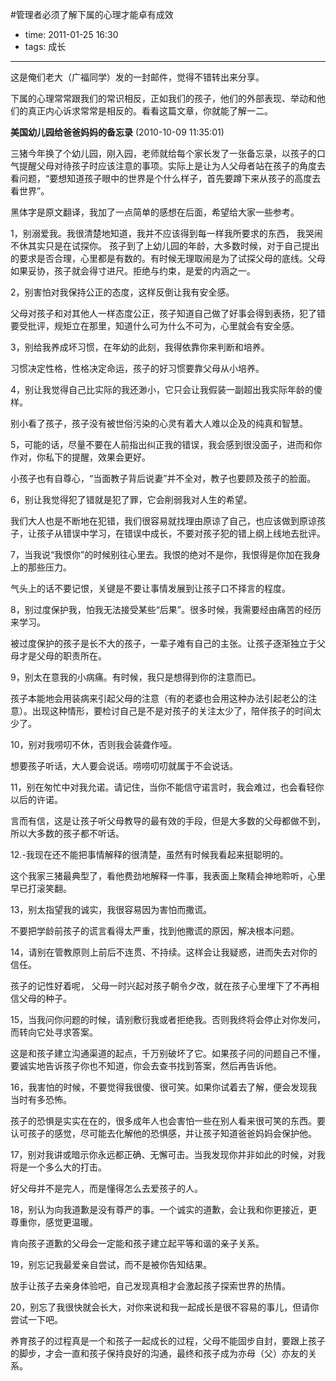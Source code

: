 #管理者必须了解下属的心理才能卓有成效 


- time: 2011-01-25 16:30
- tags: 成长

---


这是俺们老大（广福同学）发的一封邮件，觉得不错转出来分享。

下属的心理常常跟我们的常识相反，正如我们的孩子，他们的外部表现、举动和他们的真正内心诉求常常是相反的。看看这篇文章，你就能了解一二。

<strong>美国幼儿园给爸爸妈妈的备忘录</strong> (2010-10-09 11:35:01)

三猪今年换了个幼儿园，刚入园，老师就给每个家长发了一张备忘录，以孩子的口气提醒父母对待孩子时应该注意的事项。实际上是让为人父母者站在孩子的角度去看问题，“要想知道孩子眼中的世界是个什么样子，首先要蹲下来从孩子的高度去看世界”。

黑体字是原文翻译，我加了一点简单的感想在后面，希望给大家一些参考。

1，别溺爱我。我很清楚地知道，我并不应该得到每一样我所要求的东西， 我哭闹不休其实只是在试探你。 
 孩子到了上幼儿园的年龄，大多数时候，对于自己提出的要求是否合理，心里都是有数的。有时候无理取闹是为了试探父母的底线。父母如果妥协，孩子就会得寸进尺。拒绝与约束，是爱的内涵之一。

2，别害怕对我保持公正的态度，这样反倒让我有安全感。

 父母对孩子和对其他人一样态度公正，孩子知道自己做了好事会得到表扬，犯了错要受批评，规矩立在那里，知道什么可为什么不可为，心里就会有安全感。

3，别给我养成坏习惯，在年幼的此刻，我得依靠你来判断和培养。

 习惯决定性格，性格决定命运，孩子的好习惯要靠父母从小培养。

4，别让我觉得自己比实际的我还渺小，它只会让我假装一副超出我实际年龄的傻样。

 别小看了孩子，孩子没有被世俗污染的心灵有着大人难以企及的纯真和智慧。

5，可能的话，尽量不要在人前指出纠正我的错误，我会感到很没面子，进而和你作对，你私下的提醒，效果会更好。

 小孩子也有自尊心，“当面教子背后说妻”并不全对，教子也要顾及孩子的脸面。

6，别让我觉得犯了错就是犯了罪，它会削弱我对人生的希望。

 我们大人也是不断地在犯错，我们很容易就找理由原谅了自己，也应该做到原谅孩子，让孩子从错误中学习，在错误中成长，不要对孩子犯的错上纲上线地去批评。

7，当我说“我恨你”的时候别往心里去。我恨的绝对不是你，我恨得是你加在我身上的那些压力。

 气头上的话不要记恨，关键是不要让事情发展到让孩子口不择言的程度。

8，别过度保护我，怕我无法接受某些“后果”。很多时候，我需要经由痛苦的经历来学习。

 被过度保护的孩子是长不大的孩子，一辈子难有自己的主张。让孩子逐渐独立于父母才是父母的职责所在。

9，别太在意我的小病痛。有时候，我只是想得到你的注意而已。

 孩子本能地会用装病来引起父母的注意（有的老婆也会用这种办法引起老公的注意）。出现这种情形，要检讨自己是不是对孩子的关注太少了，陪伴孩子的时间太少了。 

10，别对我唠叨不休，否则我会装聋作哑。

 想要孩子听话，大人要会说话。唠唠叨叨就属于不会说话。

11，别在匆忙中对我允诺。请记住，当你不能信守诺言时，我会难过，也会看轻你以后的许诺。

 言而有信，这是让孩子听父母教导的最有效的手段，但是大多数的父母都做不到，所以大多数的孩子都不听话。

12.-我现在还不能把事情解释的很清楚，虽然有时候我看起来挺聪明的。

 这个我家三猪最典型了，看他费劲地解释一件事，我表面上聚精会神地聆听，心里早已打滚笑翻。

13，别太指望我的诚实，我很容易因为害怕而撒谎。

 不要把学龄前孩子的谎言看得太严重，找到他撒谎的原因，解决根本问题。

14，请别在管教原则上前后不连贯、不持续。这样会让我疑惑，进而失去对你的信任。

 孩子的记性好着呢， 父母一时兴起对孩子朝令夕改，就在孩子心里埋下了不再相信父母的种子。

15，当我问你问题的时候，请别敷衍我或者拒绝我。否则我终将会停止对你发问，而转向它处寻求答案。

 这是和孩子建立沟通渠道的起点，千万别破坏了它。如果孩子问的问题自己不懂，要诚实地告诉孩子你也不知道，你会去查书找到答案，然后再告诉他。

16，我害怕的时候，不要觉得我很傻、很可笑。如果你试着去了解，便会发现我当时有多恐怖。

 孩子的恐惧是实实在在的，很多成年人也会害怕一些在别人看来很可笑的东西。要认可孩子的感觉，尽可能去化解他的恐惧感，并让孩子知道爸爸妈妈会保护他。

17，别对我讲或暗示你永远都正确、无懈可击。当我发现你并非如此的时候，对我将是一个多么大的打击。

 好父母并不是完人，而是懂得怎么去爱孩子的人。

18，别认为向我道歉是没有尊严的事。一个诚实的道歉，会让我和你更接近，更尊重你，感觉更温暖。

 肯向孩子道歉的父母会一定能和孩子建立起平等和谐的亲子关系。

19，别忘记我最爱亲自尝试，而不是被你告知结果。

 放手让孩子去亲身体验吧，自己发现真相才会激起孩子探索世界的热情。

20，别忘了我很快就会长大，对你来说和我一起成长是很不容易的事儿，但请你尝试一下吧。

 养育孩子的过程真是一个和孩子一起成长的过程，父母不能固步自封，要跟上孩子的脚步，才会一直和孩子保持良好的沟通，最终和孩子成为亦母（父）亦友的关系。
